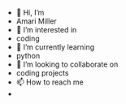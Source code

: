 - 👋 Hi, I’m
-  Amari Miller
- 👀 I’m interested in 
- coding
- 🌱 I’m currently learning 
- python
- 💞️ I’m looking to collaborate on 
- coding projects
- 📫 How to reach me 
- 

<!---
amari1997/amari1997 is a ✨ special ✨ repository because its `README.md` (this file) appears on your GitHub profile.
You can click the Preview link to take a look at your changes.
--->
